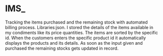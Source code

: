# IMS_
Tracking the items purchased and the remaining stock with automated billing process. Libraries:json. I stored the details of the items available in my condiments like its price quantities. The items are sorted by the specific id. When the customers enters the specific product id it automatically displays the products and its details. As soon as the input given and purchased the remaining stocks gets updated in record.
